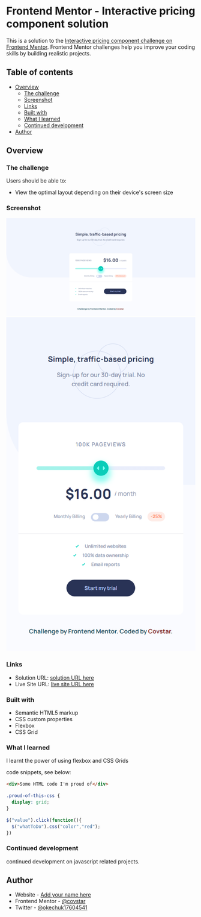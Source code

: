 # Frontend Mentor - Interactive pricing component solution

This is a solution to the [Interactive pricing component challenge on Frontend Mentor](https://www.frontendmentor.io/challenges/interactive-pricing-component-t0m8PIyY8). Frontend Mentor challenges help you improve your coding skills by building realistic projects. 

## Table of contents

- [Overview](#overview)
  - [The challenge](#the-challenge)
  - [Screenshot](#screenshot)
  - [Links](#links)
  - [Built with](#built-with)
  - [What I learned](#what-i-learned)
  - [Continued development](#continued-development)
- [Author](#author)




## Overview

### The challenge

Users should be able to:

- View the optimal layout depending on their device's screen size

### Screenshot

![](design/desktop-design.png)
![](design/mobile-design.png)






### Links

- Solution URL: [ solution URL here](https://github.com/covstar/pricing-component)
- Live Site URL: [live site URL here](https://covstar.github.io/pricing-component/)



### Built with

- Semantic HTML5 markup
- CSS custom properties
- Flexbox
- CSS Grid



### What I learned

I learnt the power of using flexbox and CSS Grids

 code snippets, see below:

```html
<div>Some HTML code I'm proud of</div>
```
```css
.proud-of-this-css {
  display: grid;
}
```
```js
$("value").click(function(){
  $("whatToDo").css("color","red");
}) 
```

### Continued development

continued development on javascript related projects.

## Author

- Website - [Add your name here](https://covstar.github.io/)
- Frontend Mentor - [@covstar](https://www.frontendmentor.io/profile/covstar)
- Twitter - [@okechuk17604541](https://www.twitter.com/okechuk17604541)


